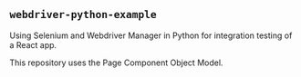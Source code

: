 ## `webdriver-python-example`

Using Selenium and Webdriver Manager in Python for integration testing of a React app.

This repository uses the Page Component Object Model.